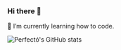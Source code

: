 ### Hi there 👋
🌱 I’m currently learning how to code.

![Perfectó's GitHub stats](https://github-readme-stats.vercel.app/api?username=Perfecto-always&show_icons=true&theme=tokyonight)
